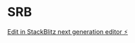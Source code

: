 # SRB

[Edit in StackBlitz next generation editor ⚡️](https://stackblitz.com/~/github.com/EvelinCroceB/SRB)
